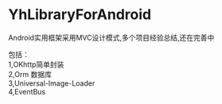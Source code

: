 # YhLibraryForAndroid
Android实用框架采用MVC设计模式,多个项目经验总结,还在完善中

包括：<br>
     1,OKhttp简单封装<br>
     2,Orm 数据库<br>
     3,Universal-Image-Loader<br>
     4,EventBus<br>


